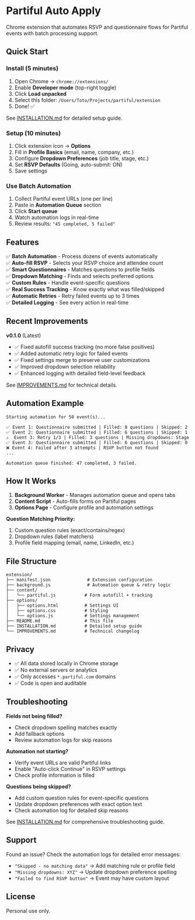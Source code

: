 # Partiful Auto Apply

Chrome extension that automates RSVP and questionnaire flows for Partiful events with batch processing support.

## Quick Start

### Install (5 minutes)
1. Open Chrome → `chrome://extensions/`
2. Enable **Developer mode** (top-right toggle)
3. Click **Load unpacked**
4. Select this folder: `/Users/Toto/Projects/partiful/extension`
5. Done! ✅

See [INSTALLATION.md](INSTALLATION.md) for detailed setup guide.

### Setup (10 minutes)
1. Click extension icon → **Options**
2. Fill in **Profile Basics** (email, name, company, etc.)
3. Configure **Dropdown Preferences** (job title, stage, etc.)
4. Set **RSVP Defaults** (Going, auto-submit: ON)
5. Save settings

### Use Batch Automation
1. Collect Partiful event URLs (one per line)
2. Paste in **Automation Queue** section
3. Click **Start queue**
4. Watch automation logs in real-time
5. Review results: `"45 completed, 5 failed"`

## Features

✅ **Batch Automation** - Process dozens of events automatically  
✅ **Auto-fill RSVP** - Selects your RSVP choice and attendee count  
✅ **Smart Questionnaires** - Matches questions to profile fields  
✅ **Dropdown Matching** - Finds and selects preferred options  
✅ **Custom Rules** - Handle event-specific questions  
✅ **Real Success Tracking** - Know exactly what was filled/skipped  
✅ **Automatic Retries** - Retry failed events up to 3 times  
✅ **Detailed Logging** - See every action in real-time  

## Recent Improvements

**v0.1.0** (Latest)
- ✅ Fixed autofill success tracking (no more false positives)
- ✅ Added automatic retry logic for failed events
- ✅ Fixed settings merge to preserve user customizations
- ✅ Improved dropdown selection reliability
- ✅ Enhanced logging with detailed field-level feedback

See [IMPROVEMENTS.md](IMPROVEMENTS.md) for technical details.

## Automation Example

```
Starting automation for 50 event(s)...

✅ Event 1: Questionnaire submitted | Filled: 8 questions | Skipped: 2
✅ Event 2: Questionnaire submitted | Filled: 6 questions | Skipped: 1  
⚠️  Event 3: Retry 1/3 | Filled: 3 questions | Missing dropdowns: Stage
✅ Event 3: Questionnaire submitted | Filled: 6 questions | Skipped: 0
❌ Event 4: Failed after 3 attempts | RSVP button not found
...

Automation queue finished: 47 completed, 3 failed.
```

## How It Works

1. **Background Worker** - Manages automation queue and opens tabs
2. **Content Script** - Auto-fills forms on Partiful pages
3. **Options Page** - Configure profile and automation settings

**Question Matching Priority:**
1. Custom question rules (exact/contains/regex)
2. Dropdown rules (label matchers)
3. Profile field mapping (email, name, LinkedIn, etc.)

## File Structure

```
extension/
├── manifest.json              # Extension configuration
├── background.js              # Automation queue & retry logic
├── content/
│   └── partiful.js           # Form autofill + tracking
├── options/
│   ├── options.html          # Settings UI
│   ├── options.css           # Styling
│   └── options.js            # Settings management
├── README.md                 # This file
├── INSTALLATION.md           # Detailed setup guide
└── IMPROVEMENTS.md           # Technical changelog
```

## Privacy

- ✅ All data stored locally in Chrome storage
- ✅ No external servers or analytics
- ✅ Only accesses `*.partiful.com` domains
- ✅ Code is open and auditable

## Troubleshooting

**Fields not being filled?**
- Check dropdown spelling matches exactly
- Add fallback options
- Review automation logs for skip reasons

**Automation not starting?**
- Verify event URLs are valid Partiful links
- Enable "Auto-click Continue" in RSVP settings
- Check profile information is filled

**Questions being skipped?**
- Add custom question rules for event-specific questions
- Update dropdown preferences with exact option text
- Check automation log for detailed skip reasons

See [INSTALLATION.md](INSTALLATION.md) for comprehensive troubleshooting guide.

## Support

Found an issue? Check the automation logs for detailed error messages:
- `"Skipped - no matching data"` → Add matching rule or profile field
- `"Missing dropdowns: XYZ"` → Update dropdown preference spelling
- `"Failed to find RSVP button"` → Event may have custom layout

## License

Personal use only.
